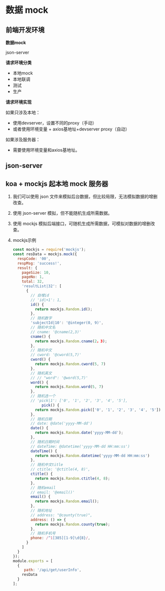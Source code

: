 # 数据 mock

## 前端开发环境

**数据mock**

json-server

**请求环境分类**

* 本地mock
* 本地联调
* 测试
* 生产

**请求环境实现**

如果只涉及本地：

* 使用devserver，设置不同的proxy（手动）
*  或者使用环境变量 + axios基地址+devserver proxy（自动）

如果涉及服务器：

* 需要使用环境变量和axios基地址。

## json-server

## koa + mockjs 起本地 mock 服务器

1. 我们可以使用 json 文件来模拟后台数据，但比较局限，无法模拟数据的增删改查。

2. 使用 json-server 模拟，但不能随机生成所需数据。

3. 使用 mockjs 模拟后端接口，可随机生成所需数据，可模拟对数据的增删改查。

4. mockjs示例

   ```js
   const mockjs = require('mockjs');
   const resData = mockjs.mock({
     respCode: '00',
     respMsg: 'success!',
     result: {
       pageSize: 10,
       pageNo: 1,
       total: 32,
       'resultList|32': [
         {
           // 自增id
           // 'id|+1': 1,
           id() {
             return mockjs.Random.id();
           },
           // 随机数字
           'subjectId|10': '@integer(0, 9)',
           // 随机中文名
           // cname: '@cname(2,3)'
           cname() {
             return mockjs.Random.cname(2，3);
           },
           // 随机中文
           // cword: '@cword(5,7)'
           cword() {
             return mockjs.Random.cword(5, 7)
           },
           // 随机英文
           // // "word": '@word(5,7)'
           word() {
             return mockjs.Random.word(5, 7)
           },
           // 随机选一个
           // 'pick|1': ['0', '1', '2', '3', '4', '5'],
   				pick() {
             return mockjs.Random.pick(['0', '1', '2', '3', '4', '5']);
           },
           // 随机日期
           // date: @date('yyyy-MM-dd')
           date() {
             return mockjs.Random.date('yyyy-MM-dd');
           },
           // 随机日期时间
           // dateTime: @datetime('yyyy-MM-dd HH:mm:ss')
           dateTime() {
             return mockjs.Random.datetime('yyyy-MM-dd HH:mm:ss')
           },
           // 随机中文title
           // ctitle: '@ctitle(4, 8)',
           ctitle() {
             return mockjs.Random.ctitle(4, 8);
           },
           // 随机email
           // email: '@email()'
           email() {
             return mockjs.Random.email();
           },
           // 随机地址
           // address: "@county(true)",
           address: () => {
             return mockjs.Random.county(true);
           },
           // 随机手机号
           phone: /^1[385][1-9]\d{8}/,
         }
       ]
     }
   });
   module.exports = [
     {
   		path: '/api/get/userInfo',
       resData
     }
   ];
   ```

